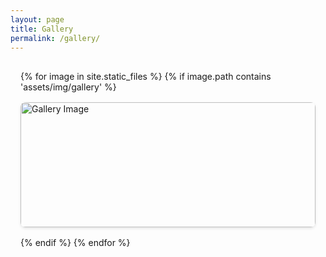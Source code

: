 ```yaml
---
layout: page
title: Gallery
permalink: /gallery/
---
```


<div class="gallery">
{% for image in site.static_files %}
    {% if image.path contains 'assets/img/gallery' %}
    <div class="gallery-item">
        <img src="{{ image.path | relative_url }}" alt="Gallery Image" onclick="openModal(this.src)">
    </div>
    {% endif %}
{% endfor %}
</div>

<!-- モーダル -->
<div id="imageModal" class="modal">
    <span class="close" onclick="closeModal()">&times;</span>
    <img id="modalImage" class="modal-content">
    <div id="caption"></div>
</div>

<script>
function openModal(src) {
    var modal = document.getElementById("imageModal");
    var modalImg = document.getElementById("modalImage");
    modal.style.display = "block";
    modalImg.src = src;
}

function closeModal() {
    var modal = document.getElementById("imageModal");
    modal.style.display = "none";
}

// モーダル外クリックで閉じる
window.onclick = function(event) {
    var modal = document.getElementById("imageModal");
    if (event.target == modal) {
        modal.style.display = "none";
    }
}
</script>

<style>
.gallery {
    display: grid;
    grid-template-columns: repeat(auto-fill, minmax(250px, 1fr));
    gap: 1rem;
    padding: 1rem;
}

.gallery-item {
    overflow: hidden;
    border-radius: 8px;
    box-shadow: 0 2px 4px rgba(0,0,0,0.1);
}

.gallery-item img {
    width: 100%;
    height: 200px;
    object-fit: cover;
    cursor: pointer;
    transition: transform 0.3s ease;
}

.gallery-item img:hover {
    transform: scale(1.05);
}

/* モーダルスタイル */
.modal {
    display: none;
    position: fixed;
    z-index: 1000;
    padding-top: 50px;
    left: 0;
    top: 0;
    width: 100%;
    height: 100%;
    overflow: auto;
    background-color: rgba(0,0,0,0.9);
}

.modal-content {
    margin: auto;
    display: block;
    max-width: 90%;
    max-height: 80vh;
    object-fit: contain;
}

.close {
    position: absolute;
    right: 35px;
    top: 15px;
    color: #f1f1f1;
    font-size: 40px;
    font-weight: bold;
    cursor: pointer;
}

#caption {
    margin: auto;
    display: block;
    width: 80%;
    max-width: 700px;
    text-align: center;
    color: #ccc;
    padding: 10px 0;
    height: 150px;
}
</style>
